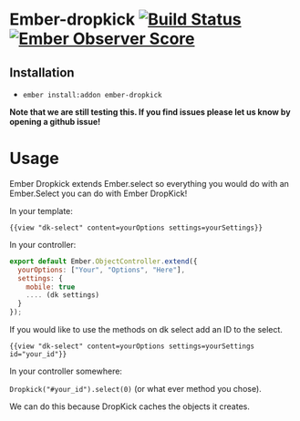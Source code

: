 # Ember-dropkick [![Build Status](https://travis-ci.org/Robdel12/ember-dropkick.svg)](https://travis-ci.org/Robdel12/ember-dropkick) [![Ember Observer Score](http://emberobserver.com/badges/ember-dropkick.svg)](http://emberobserver.com/addons/ember-dropkick)

## Installation

* `ember install:addon ember-dropkick`

**Note that we are still testing this. If you find issues please let us know by opening a github issue!**

# Usage

Ember Dropkick extends Ember.select so everything you would do with an Ember.Select you can do with Ember DropKick!

In your template:

`{{view "dk-select" content=yourOptions settings=yourSettings}}`

In your controller:
```javascript
export default Ember.ObjectController.extend({
  yourOptions: ["Your", "Options", "Here"],
  settings: {
    mobile: true
    .... (dk settings)
  }
});
```
If you would like to use the methods on dk select add an ID to the select.

`{{view "dk-select" content=yourOptions settings=yourSettings id="your_id"}}`

In your controller somewhere:

`Dropkick("#your_id").select(0)` (or what ever method you chose).

We can do this because DropKick caches the objects it creates.
